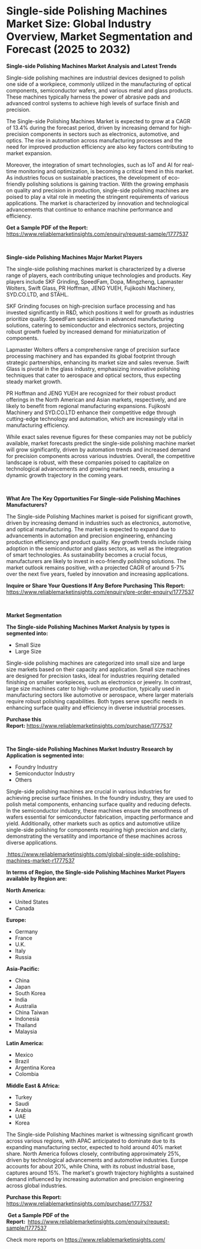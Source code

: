 <p><h1>Single-side Polishing Machines Market Size: Global Industry Overview, Market Segmentation and Forecast (2025 to 2032)</h1></p><p><strong>Single-side Polishing Machines Market Analysis and Latest Trends</strong></p>
<p><p>Single-side polishing machines are industrial devices designed to polish one side of a workpiece, commonly utilized in the manufacturing of optical components, semiconductor wafers, and various metal and glass products. These machines typically harness the power of abrasive pads and advanced control systems to achieve high levels of surface finish and precision.</p><p>The Single-side Polishing Machines Market is expected to grow at a CAGR of 13.4% during the forecast period, driven by increasing demand for high-precision components in sectors such as electronics, automotive, and optics. The rise in automation across manufacturing processes and the need for improved production efficiency are also key factors contributing to market expansion. </p><p>Moreover, the integration of smart technologies, such as IoT and AI for real-time monitoring and optimization, is becoming a critical trend in this market. As industries focus on sustainable practices, the development of eco-friendly polishing solutions is gaining traction. With the growing emphasis on quality and precision in production, single-side polishing machines are poised to play a vital role in meeting the stringent requirements of various applications. The market is characterized by innovation and technological advancements that continue to enhance machine performance and efficiency.</p></p>
<p><strong>Get a Sample PDF of the Report:&nbsp;</strong> <a href="https://www.reliablemarketinsights.com/enquiry/request-sample/1777537?utm_campaign=2300&utm_medium=2&utm_source=Github&utm_content=ia&utm_term=27022025&utm_id=single-side-polishing-machines">https://www.reliablemarketinsights.com/enquiry/request-sample/1777537</a></p>
<p>&nbsp;</p>
<p><strong>Single-side Polishing Machines Major Market Players</strong></p>
<p><p>The single-side polishing machines market is characterized by a diverse range of players, each contributing unique technologies and products. Key players include SKF Grinding, SpeedFam, Dopa, Mingzheng, Lapmaster Wolters, Swift Glass, PR Hoffman, JENG YUEH, Fujikoshi Machinery, SYD.CO.LTD, and STÄHL. </p><p>SKF Grinding focuses on high-precision surface processing and has invested significantly in R&D, which positions it well for growth as industries prioritize quality. SpeedFam specializes in advanced manufacturing solutions, catering to semiconductor and electronics sectors, projecting robust growth fueled by increased demand for miniaturization of components.</p><p>Lapmaster Wolters offers a comprehensive range of precision surface processing machinery and has expanded its global footprint through strategic partnerships, enhancing its market size and sales revenue. Swift Glass is pivotal in the glass industry, emphasizing innovative polishing techniques that cater to aerospace and optical sectors, thus expecting steady market growth.</p><p>PR Hoffman and JENG YUEH are recognized for their robust product offerings in the North American and Asian markets, respectively, and are likely to benefit from regional manufacturing expansions. Fujikoshi Machinery and SYD.CO.LTD enhance their competitive edge through cutting-edge technology and automation, which are increasingly vital in manufacturing efficiency.</p><p>While exact sales revenue figures for these companies may not be publicly available, market forecasts predict the single-side polishing machine market will grow significantly, driven by automation trends and increased demand for precision components across various industries. Overall, the competitive landscape is robust, with these companies poised to capitalize on technological advancements and growing market needs, ensuring a dynamic growth trajectory in the coming years.</p></p>
<p>&nbsp;</p>
<p><strong>What Are The Key Opportunities For Single-side Polishing Machines Manufacturers?</strong></p>
<p><p>The Single-side Polishing Machines market is poised for significant growth, driven by increasing demand in industries such as electronics, automotive, and optical manufacturing. The market is expected to expand due to advancements in automation and precision engineering, enhancing production efficiency and product quality. Key growth trends include rising adoption in the semiconductor and glass sectors, as well as the integration of smart technologies. As sustainability becomes a crucial focus, manufacturers are likely to invest in eco-friendly polishing solutions. The market outlook remains positive, with a projected CAGR of around 5-7% over the next five years, fueled by innovation and increasing applications.</p></p>
<p><strong>Inquire or Share Your Questions If Any Before Purchasing This Report:</strong> <a href="https://www.reliablemarketinsights.com/enquiry/pre-order-enquiry/1777537?utm_campaign=2300&utm_medium=2&utm_source=Github&utm_content=ia&utm_term=27022025&utm_id=single-side-polishing-machines">https://www.reliablemarketinsights.com/enquiry/pre-order-enquiry/1777537</a></p>
<p>&nbsp;</p>
<p><strong>Market Segmentation</strong></p>
<p><strong>The Single-side Polishing Machines Market Analysis by types is segmented into:</strong></p>
<p><ul><li>Small Size</li><li>Large Size</li></ul></p>
<p><p>Single-side polishing machines are categorized into small size and large size markets based on their capacity and application. Small size machines are designed for precision tasks, ideal for industries requiring detailed finishing on smaller workpieces, such as electronics or jewelry. In contrast, large size machines cater to high-volume production, typically used in manufacturing sectors like automotive or aerospace, where larger materials require robust polishing capabilities. Both types serve specific needs in enhancing surface quality and efficiency in diverse industrial processes.</p></p>
<p><strong>Purchase this Report:&nbsp;</strong><a href="https://www.reliablemarketinsights.com/purchase/1777537?utm_campaign=2300&utm_medium=2&utm_source=Github&utm_content=ia&utm_term=27022025&utm_id=single-side-polishing-machines">https://www.reliablemarketinsights.com/purchase/1777537</a></p>
<p>&nbsp;</p>
<p><strong>The Single-side Polishing Machines Market Industry Research by Application is segmented into:</strong></p>
<p><ul><li>Foundry Industry</li><li>Semiconductor Industry</li><li>Others</li></ul></p>
<p><p>Single-side polishing machines are crucial in various industries for achieving precise surface finishes. In the foundry industry, they are used to polish metal components, enhancing surface quality and reducing defects. In the semiconductor industry, these machines ensure the smoothness of wafers essential for semiconductor fabrication, impacting performance and yield. Additionally, other markets such as optics and automotive utilize single-side polishing for components requiring high precision and clarity, demonstrating the versatility and importance of these machines across diverse applications.</p></p>
<p><a href="https://www.reliablemarketinsights.com/global-single-side-polishing-machines-market-r1777537?utm_campaign=2300&utm_medium=2&utm_source=Github&utm_content=ia&utm_term=27022025&utm_id=single-side-polishing-machines">&nbsp;https://www.reliablemarketinsights.com/global-single-side-polishing-machines-market-r1777537</a></p>
<p><strong>In terms of Region, the Single-side Polishing Machines Market Players available by Region are:</strong></p>
<p>
    <p> <strong> North America: </strong>
        <ul>
            <li>United States</li>
            <li>Canada</li>
        </ul>
        </p> 
    <p> <strong> Europe: </strong>
        <ul>
            <li>Germany</li>
            <li>France</li>
            <li>U.K.</li>
            <li>Italy</li>
            <li>Russia</li>
        </ul>
        </p> 
    <p> <strong> Asia-Pacific: </strong>
        <ul>
            <li>China</li>
            <li>Japan</li>
            <li>South Korea</li>
            <li>India</li>
            <li>Australia</li>
            <li>China Taiwan</li>
            <li>Indonesia</li>
            <li>Thailand</li>
            <li>Malaysia</li>
        </ul>
        </p> 
    <p> <strong> Latin America: </strong>
        <ul>
            <li>Mexico</li>
            <li>Brazil</li>
            <li>Argentina Korea</li>
            <li>Colombia</li>
        </ul>
        </p> 
    <p> <strong> Middle East & Africa: </strong>
        <ul>
            <li>Turkey</li>
            <li>Saudi</li>
            <li>Arabia</li>
            <li>UAE</li>
            <li>Korea</li>
        </ul>
    </p>
    </p>
<p><p>The Single-side Polishing Machines market is witnessing significant growth across various regions, with APAC anticipated to dominate due to its expanding manufacturing sector, expected to hold around 40% market share. North America follows closely, contributing approximately 25%, driven by technological advancements and automotive industries. Europe accounts for about 20%, while China, with its robust industrial base, captures around 15%. The market's growth trajectory highlights a sustained demand influenced by increasing automation and precision engineering across global industries.</p></p>
<p><strong>Purchase this Report: </strong><a href="https://www.reliablemarketinsights.com/purchase/1777537?utm_campaign=2300&utm_medium=2&utm_source=Github&utm_content=ia&utm_term=27022025&utm_id=single-side-polishing-machines">https://www.reliablemarketinsights.com/purchase/1777537</a></p>
<p>&nbsp;<strong>Get a Sample PDF of the Report:&nbsp;&nbsp;</strong><a href="https://www.reliablemarketinsights.com/enquiry/request-sample/1777537?utm_campaign=2300&utm_medium=2&utm_source=Github&utm_content=ia&utm_term=27022025&utm_id=single-side-polishing-machines">https://www.reliablemarketinsights.com/enquiry/request-sample/1777537</a></p>
<p><strong></strong></p>
<p>Check more reports on <a href="https://www.reliablemarketinsights.com/?utm_campaign=2300&utm_medium=2&utm_source=Github&utm_content=ia&utm_term=27022025&utm_id=single-side-polishing-machines">https://www.reliablemarketinsights.com/</a></p>